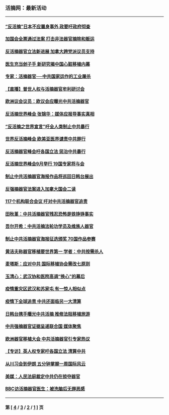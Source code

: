 ### 活摘网：最新活动
---
#### [“反活摘”日本不应置身事外 政要吁政府彻查](../../pages/nf5883/n13971188.md?08030430) 
#### [加国会全票通过法案 打击非法器官摘除和贩运](../../pages/nf5883/n13884924.md?08030430) 
#### [反活摘器官立法新进展 加拿大跨党派议员支持](../../pages/nf5883/n13876061.md?08030430) 
#### [医生充当刽子手 新研究揭中国心脏移植内幕](../../pages/nf5883/n13772291.md?08030430) 
#### [专家：活摘器官──中共国家运作的工业屠杀](../../pages/nf5883/n13761178.md?08030430) 
#### [【直播】普世人权与活摘器官牟利研讨会](../../pages/nf5883/n13425146.md?08030430) 
#### [欧洲议会议员：欧议会应曝光中共活摘器官](../../pages/nf5883/n13336571.md?08030430) 
#### [反活摘世界峰会 张锦华：媒体应报导事实真相](../../pages/nf5883/n13278502.md?08030430) 
#### [“反活摘之世界宣言”吁全人类制止中共暴行](../../pages/nf5883/n13259730.md?08030430) 
#### [世界反活摘峰会 欧美亚医界谴责中共罪行](../../pages/nf5883/n13253550.md?08030430) 
#### [反活摘器官峰会吁各国立法 惩治中共暴行](../../pages/nf5883/n13245052.md?08030430) 
#### [反活摘世界峰会9月举行 19国专家将与会](../../pages/nf5883/n13201492.md?08030430) 
#### [制止中共活摘器官海报作品将巡回日韩台展出](../../pages/nf5883/n13177791.md?08030430) 
#### [反强摘器官法案进入加拿大国会二读](../../pages/nf5883/n13033450.md?08030430) 
#### [117个机构联合会议 吁对中共活摘器官追责](../../pages/nf5883/n12775087.md?08030430) 
#### [田秋堇：中共活摘器官残忍恐怖是铁铮铮事实](../../pages/nf5883/n12702148.md?08030430) 
#### [吾尔开希：中共活摘法轮功学员及维族人器官](../../pages/nf5883/n12693197.md?08030430) 
#### [制止中共活摘器官海报征选颁奖 70国作品参赛](../../pages/nf5883/n12692050.md?08030430) 
#### [黄洁夫称器官移植要世界第一 学者：中共按需杀人](../../pages/nf5883/n12572329.md?08030430) 
#### [麦塔斯：应对中共 国际移植协会需改七原则](../../pages/nf5883/n12514711.md?08030430) 
#### [玉清心：武汉协和医院高调“换心”的幕后](../../pages/nf5883/n12298730.md?08030430) 
#### [疫情重灾区武汉和苏家屯 有一惊人相似点](../../pages/nf5883/n12150824.md?08030430) 
#### [疫情下全球追责 中共还面临另一大清算](../../pages/nf5883/n12070397.md?08030430) 
#### [日韩台携手曝光中共活摘 推修法阻移植旅游](../../pages/nf5883/n11712046.md?08030430) 
#### [中共强摘器官证据呈递联合国 媒体聚焦](../../pages/nf5883/n11546426.md?08030430) 
#### [欧洲器官移植大会 中共活摘器官引专家热议](../../pages/nf5883/n11539095.md?08030430) 
#### [【专访】英人权专家吁各国立法 清算中共](../../pages/nf5883/n11367315.md?08030430) 
#### [从川习会到伊朗 五分钟掌握一周国际风云](../../pages/nf5883/n11338520.md?08030430) 
#### [美媒：人民法庭裁定中共仍在掠夺器官](../../pages/nf5883/n11334897.md?08030430) 
#### [BBC访活摘器官医生：被洗脑后无罪恶感](../../pages/nf5883/n11335935.md?08030430) 

---
#### 第 [ [4](./4.md?08030430) / [3](./3.md?08030430) / [2](./2.md?08030430) / [1](./1.md?08030430) ] 页
